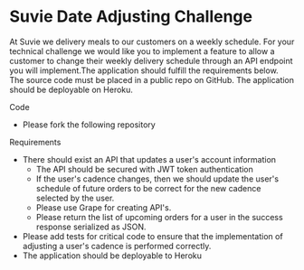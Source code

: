 # Suvie Date Adjusting Challenge
At Suvie we delivery meals to our customers on a weekly schedule. For your technical challenge we would like you to implement a feature to allow a customer to change their weekly delivery schedule through an API endpoint you will implement.The application should fulfill the requirements below. The source code must be placed in a public repo on GitHub. The application should be deployable on Heroku.

Code
- Please fork the following repository

Requirements
- There should exist an API that updates a user's account information
	- The API should be secured with JWT token authentication
	- If the user's cadence changes, then we should update the user's schedule of future orders to be correct for the new cadence selected by the user.
	- Please use Grape for creating API's.
	- Please return the list of upcoming orders for a user in the success response serialized as JSON.
- Please add tests for critical code to ensure that the implementation of adjusting a user's cadence is performed correctly.
- The application should be deployable to Heroku
